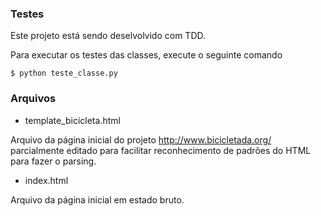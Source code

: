 ### Testes

Este projeto está sendo deselvolvido com TDD.

Para executar os testes das classes, execute o seguinte comando

    $ python teste_classe.py

### Arquivos

* template_bicicleta.html

Arquivo da página inicial do projeto http://www.bicicletada.org/ parcialmente editado para facilitar reconhecimento de padrões do HTML para fazer o parsing.
* index.html

Arquivo da página inicial em estado bruto.